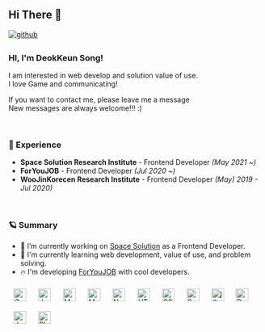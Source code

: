 ## Hi There 👋  

<a href="https://github.com/htans" target="_blank">
<img src=https://img.shields.io/badge/github-%2324292e.svg?&style=for-the-badge&logo=github&logoColor=white alt=github style="margin-bottom: 5px;" />
</a>  


### HI, I'm DeokKeun Song!

I am interested in web develop and solution value of use. <br/>
I love Game and communicating! 

If you want to contact me, please leave me a message<br>
New messages are always welcome!!! :) 


<br/>


### 👞 Experience
- **Space Solution Research Institute** - Frontend Developer *(May 2021 ~)*
- **ForYouJOB** - Frontend Developer *(Jul 2020 ~)*
- **WooJinKorecen Research Institute** - Frontend Developer *(May) 2019 - Jul 2020)*


<br/>  


### 🪐 Summary

- 📝 I’m currently working on [Space Solution](https://www.spacesolution.kr/) as a Frontend Developer.
- 🌱 I'm currently learning web development, value of use, and problem solving.
- 🔥 I'm developing [ForYouJOB](http://foryoujob.co.kr/) with cool developers.

<div sttyle='float:right'>
  <img style="margin: 10px" src="https://profilinator.rishav.dev/skills-assets/oracle-original.svg" alt="Oracle" height="25" />  
  
  
  
  <img style="margin: 10px" src="https://profilinator.rishav.dev/skills-assets/java-original-wordmark.svg" alt="Java" height="25" />  
  
  <img style="margin: 10px" src="https://profilinator.rishav.dev/skills-assets/mariadb.png" alt="Maria DB" height="25" />  
  <img style="margin: 10px" src="https://profilinator.rishav.dev/skills-assets/mysql-original-wordmark.svg" alt="MySQL" height="25" />  
  <img style="margin: 10px" src="https://profilinator.rishav.dev/skills-assets/nodejs-original-wordmark.svg" alt="Node.js" height="25" />  
  
  
  <img style="margin: 10px" src="https://profilinator.rishav.dev/skills-assets/html5-original-wordmark.svg" alt="HTML5" height="25" />  
  <img style="margin: 10px" src="https://profilinator.rishav.dev/skills-assets/css3-original-wordmark.svg" alt="CSS3" height="25" />  
  
  <img style="margin: 10px" src="https://profilinator.rishav.dev/skills-assets/springio-icon.svg" alt="Spring" height="25" />  
  <img style="margin: 10px" src="https://profilinator.rishav.dev/skills-assets/jquery.png" alt="jQuery" height="25" />  
  
  <img style="margin: 10px" src="https://profilinator.rishav.dev/skills-assets/bootstrap-plain.svg" alt="Bootstrap" height="25" />  
  <img style="margin: 10px" src="https://profilinator.rishav.dev/skills-assets/javascript-original.svg" alt="JavaScript" height="25" />  
  <img style="margin: 10px" src="https://profilinator.rishav.dev/skills-assets/photoshop-plain.svg" alt="Photoshop" height="25" />  
</div>

<!--
**htans/htans** is a ✨ _special_ ✨ repository because its `README.md` (this file) appears on your GitHub profile.

Here are some ideas to get you started:

- 🔭 I’m currently working on ...
- 🌱 I’m currently learning ...
- 👯 I’m looking to collaborate on ...
- 🤔 I’m looking for help with ...
- 💬 Ask me about ...
- 📫 How to reach me: ...
- 😄 Pronouns: ...
- ⚡ Fun fact: ...
-->
